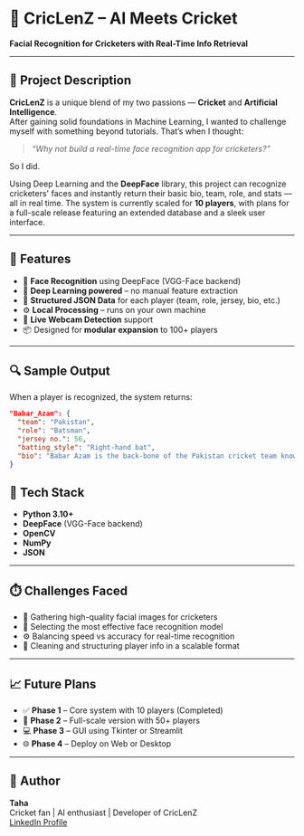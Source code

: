 # 🏏 CricLenZ – AI Meets Cricket  
**Facial Recognition for Cricketers with Real-Time Info Retrieval**

---

## 📌 Project Description

**CricLenZ** is a unique blend of my two passions — **Cricket** and **Artificial Intelligence**.  
After gaining solid foundations in Machine Learning, I wanted to challenge myself with something beyond tutorials. That’s when I thought:

> _“Why not build a real-time face recognition app for cricketers?”_

So I did.

Using Deep Learning and the **DeepFace** library, this project can recognize cricketers' faces and instantly return their basic bio, team, role, and stats — all in real time. The system is currently scaled for **10 players**, with plans for a full-scale release featuring an extended database and a sleek user interface.

---

## 🚀 Features

- 🎯 **Face Recognition** using DeepFace (VGG-Face backend)  
- 🧠 **Deep Learning powered** – no manual feature extraction  
- 📄 **Structured JSON Data** for each player (team, role, jersey, bio, etc.)  
- ⚙️ **Local Processing** – runs on your own machine  
- 📸 **Live Webcam Detection** support  
- 📦 Designed for **modular expansion** to 100+ players  

---

## 🔍 Sample Output

When a player is recognized, the system returns:

```json
"Babar_Azam": {
  "team": "Pakistan",
  "role": "Batsman",
  "jersey no.": 56,
  "batting_style": "Right-hand bat",
  "bio": "Babar Azam is the back-bone of the Pakistan cricket team known for his elegant batting."
}
```

## 🔧 Tech Stack

- **Python 3.10+**
- **DeepFace** (VGG-Face backend)
- **OpenCV**
- **NumPy**
- **JSON**

---

## ⏱️ Challenges Faced

- 📸 Gathering high-quality facial images for cricketers  
- 🧠 Selecting the most effective face recognition model  
- ⚙️ Balancing speed vs accuracy for real-time recognition  
- 🧹 Cleaning and structuring player info in a scalable format  

---

## 📈 Future Plans

- ✅ **Phase 1** – Core system with 10 players (Completed)  
- 🚧 **Phase 2** – Full-scale version with 50+ players  
- 💻 **Phase 3** – GUI using Tkinter or Streamlit  
- 🌐 **Phase 4** – Deploy on Web or Desktop  

---

## 🧠 Author

**Taha**  
Cricket fan | AI enthusiast | Developer of CricLenZ  
[LinkedIn Profile](https://www.linkedin.com) <!-- Replace with your actual profile link -->
